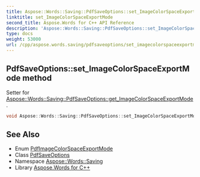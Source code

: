 ```yaml
---
title: Aspose::Words::Saving::PdfSaveOptions::set_ImageColorSpaceExportMode method
linktitle: set_ImageColorSpaceExportMode
second_title: Aspose.Words for C++ API Reference
description: 'Aspose::Words::Saving::PdfSaveOptions::set_ImageColorSpaceExportMode method. Setter for Aspose::Words::Saving::PdfSaveOptions::get_ImageColorSpaceExportMode in C++.'
type: docs
weight: 53000
url: /cpp/aspose.words.saving/pdfsaveoptions/set_imagecolorspaceexportmode/
---
```

## PdfSaveOptions::set_ImageColorSpaceExportMode method


Setter for [Aspose::Words::Saving::PdfSaveOptions::get_ImageColorSpaceExportMode](../get_imagecolorspaceexportmode/).

```cpp
void Aspose::Words::Saving::PdfSaveOptions::set_ImageColorSpaceExportMode(Aspose::Words::Saving::PdfImageColorSpaceExportMode value)
```

## See Also

* Enum [PdfImageColorSpaceExportMode](../../pdfimagecolorspaceexportmode/)
* Class [PdfSaveOptions](../)
* Namespace [Aspose::Words::Saving](../../)
* Library [Aspose.Words for C++](../../../)
